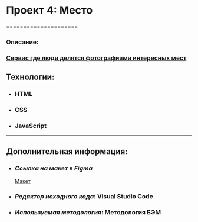 # Проект 4: Место
=====================

### Oписание:

### [Cервис где люди делятся фотографиями интересных мест](https://lookatmixer.github.io/mesto/)

## Технологии:

- ### HTML
- ### CSS
- ### JavaScript

---

## Дополнительная информация:

- ### _Ссылка на макет в Figma_
  [ Макет ](https://www.figma.com/file/StZjf8HnoeLdiXS7dYrLAh/JavaScript.-Sprint-4)
- ### _Редактор исходного кода_: Visual Studio Code
- ### _Используемая методология_: Методология БЭМ

